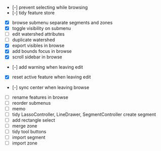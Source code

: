 - [-] prevent selecting while browsing
- [-] tidy feature store
- [x] browse submenu separate segments and zones
- [x] toggle visibility on submenu
- [ ] edit watershed attributes
- [ ] duplicate watershed
- [x] export visibles in browse
- [x] add bounds focus in browse
- [x] scroll sidebar in browse
- [-] add warning when leaving edit
- [x] reset active feature when leaving edit
- [-] sync center when leaving browse
- [ ] rename features in browse
- [ ] reorder submenus
- [ ] memo
- [ ] tidy LassoController, LineDrawer, SegmentController create segment
- [ ] add rectangle select
- [ ] merge zone
- [ ] tidy tool buttons
- [ ] import segment
- [ ] import zone

